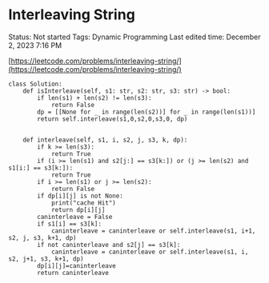 # Interleaving String

Status: Not started
Tags: Dynamic Programming
Last edited time: December 2, 2023 7:16 PM

[https://leetcode.com/problems/interleaving-string/](https://leetcode.com/problems/interleaving-string/)

```
class Solution:
    def isInterleave(self, s1: str, s2: str, s3: str) -> bool:
        if len(s1) + len(s2) != len(s3):
            return False
        dp = [[None for _ in range(len(s2))] for _ in range(len(s1))]
        return self.interleave(s1,0,s2,0,s3,0, dp)
    

    def interleave(self, s1, i, s2, j, s3, k, dp):
        if k >= len(s3):
            return True
        if (i >= len(s1) and s2[j:] == s3[k:]) or (j >= len(s2) and s1[i:] == s3[k:]):
            return True
        if i >= len(s1) or j >= len(s2):
            return False
        if dp[i][j] is not None:
            print("cache Hit")
            return dp[i][j]
        caninterleave = False
        if s1[i] == s3[k]:
            caninterleave = caninterleave or self.interleave(s1, i+1, s2, j, s3, k+1, dp)
        if not caninterleave and s2[j] == s3[k]:
            caninterleave = caninterleave or self.interleave(s1, i, s2, j+1, s3, k+1, dp)
        dp[i][j]=caninterleave
        return caninterleave
```